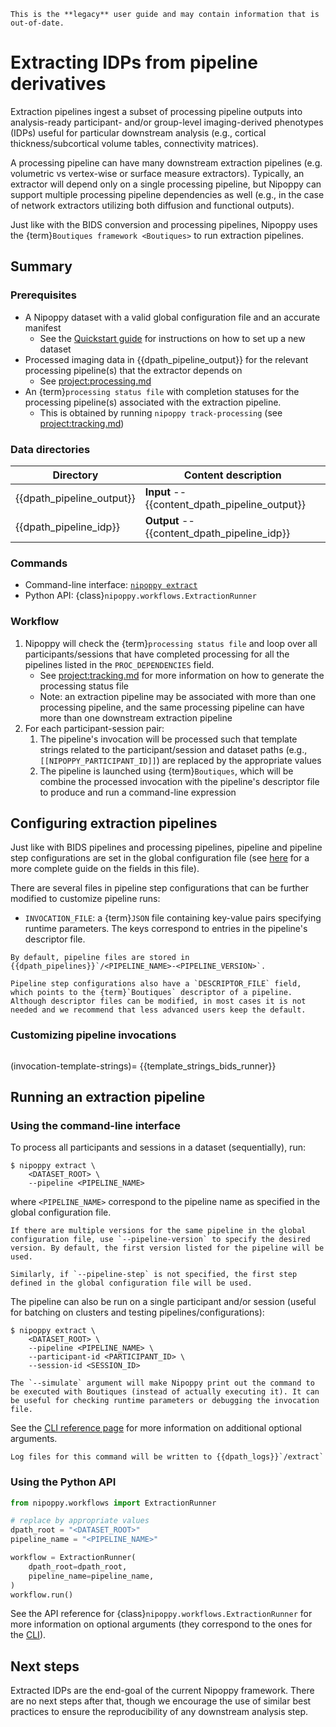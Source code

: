 ```{attention}
This is the **legacy** user guide and may contain information that is out-of-date.
```

# Extracting IDPs from pipeline derivatives

Extraction pipelines ingest a subset of processing pipeline outputs into analysis-ready participant- and/or group-level imaging-derived phenotypes (IDPs) useful for particular downstream analysis (e.g., cortical thickness/subcortical volume tables, connectivity matrices).

A processing pipeline can have many downstream extraction pipelines (e.g. volumetric vs vertex-wise or surface measure extractors). Typically, an extractor will depend only on a single processing pipeline, but Nipoppy can support multiple processing pipeline dependencies as well (e.g., in the case of network extractors utilizing both diffusion and functional outputs).

<!-- Another difference between extractor pipelines and processing pipelines is that extractor pipelines are generally tailored for specific downstream analyses, while processing pipelines are more general-purpose. In terms of implementation, extraction pipelines are less likely to be containerized (though we highly encourage it), or they might reuse the container that generated the processed output instead of their own container. -->

Just like with the BIDS conversion and processing pipelines, Nipoppy uses the {term}`Boutiques framework <Boutiques>` to run extraction pipelines.


## Summary

### Prerequisites

- A Nipoppy dataset with a valid global configuration file and an accurate manifest
    - See the [Quickstart guide](../../overview/quickstart.md) for instructions on how to set up a new dataset
- Processed imaging data in {{dpath_pipeline_output}} for the relevant processing pipeline(s) that the extractor depends on
    - See <project:processing.md>
- An {term}`processing status file` with completion statuses for the processing pipeline(s) associated with the extraction pipeline.
    - This is obtained by running `nipoppy track-processing` (see <project:tracking.md>)

### Data directories

| Directory | Content description |
|---|---|
| {{dpath_pipeline_output}} | **Input** -- {{content_dpath_pipeline_output}} |
| {{dpath_pipeline_idp}} | **Output** -- {{content_dpath_pipeline_idp}} |

### Commands

- Command-line interface: [`nipoppy extract`](<project:../../cli_reference/extract.md>)
- Python API: {class}`nipoppy.workflows.ExtractionRunner`

### Workflow

1. Nipoppy will check the {term}`processing status file` and loop over all participants/sessions that have completed processing for all the pipelines listed in the `PROC_DEPENDENCIES` field.
    - See <project:tracking.md> for more information on how to generate the processing status file
    - Note: an extraction pipeline may be associated with more than one processing pipeline, and the same processing pipeline can have more than one downstream extraction pipeline
2. For each participant-session pair:
    1. The pipeline's invocation will be processed such that template strings related to the participant/session and dataset paths (e.g., `[[NIPOPPY_PARTICIPANT_ID]]`) are replaced by the appropriate values
    2. The pipeline is launched using {term}`Boutiques`, which will be combine the processed invocation with the pipeline's descriptor file to produce and run a command-line expression

## Configuring extraction pipelines

Just like with BIDS pipelines and processing pipelines, pipeline and pipeline step configurations are set in the global configuration file (see [here](./global_config.md) for a more complete guide on the fields in this file).

There are several files in pipeline step configurations that can be further modified to customize pipeline runs:
- `INVOCATION_FILE`: a {term}`JSON` file containing key-value pairs specifying runtime parameters. The keys correspond to entries in the pipeline's descriptor file.

```{note}
By default, pipeline files are stored in {{dpath_pipelines}}`/<PIPELINE_NAME>-<PIPELINE_VERSION>`.
```

```{warning}
Pipeline step configurations also have a `DESCRIPTOR_FILE` field, which points to the {term}`Boutiques` descriptor of a pipeline. Although descriptor files can be modified, in most cases it is not needed and we recommend that less advanced users keep the default.
```

### Customizing pipeline invocations

```{include} ./inserts/boutiques_stub.md
```

(invocation-template-strings)=
{{template_strings_bids_runner}}

## Running an extraction pipeline

### Using the command-line interface

To process all participants and sessions in a dataset (sequentially), run:
```console
$ nipoppy extract \
    <DATASET_ROOT> \
    --pipeline <PIPELINE_NAME>
```
where `<PIPELINE_NAME>` correspond to the pipeline name as specified in the global configuration file.

```{note}
If there are multiple versions for the same pipeline in the global configuration file, use `--pipeline-version` to specify the desired version. By default, the first version listed for the pipeline will be used.

Similarly, if `--pipeline-step` is not specified, the first step defined in the global configuration file will be used.
```

The pipeline can also be run on a single participant and/or session (useful for batching on clusters and testing pipelines/configurations):
```console
$ nipoppy extract \
    <DATASET_ROOT> \
    --pipeline <PIPELINE_NAME> \
    --participant-id <PARTICIPANT_ID> \
    --session-id <SESSION_ID>
```

```{hint}
The `--simulate` argument will make Nipoppy print out the command to be executed with Boutiques (instead of actually executing it). It can be useful for checking runtime parameters or debugging the invocation file.
```

See the [CLI reference page](<project:../../cli_reference/extract.md>) for more information on additional optional arguments.

```{note}
Log files for this command will be written to {{dpath_logs}}`/extract`
```

### Using the Python API

```python
from nipoppy.workflows import ExtractionRunner

# replace by appropriate values
dpath_root = "<DATASET_ROOT>"
pipeline_name = "<PIPELINE_NAME>"

workflow = ExtractionRunner(
    dpath_root=dpath_root,
    pipeline_name=pipeline_name,
)
workflow.run()
```

See the API reference for {class}`nipoppy.workflows.ExtractionRunner` for more information on optional arguments (they correspond to the ones for the [CLI](<project:../../cli_reference/extract.md>)).

## Next steps

Extracted IDPs are the end-goal of the current Nipoppy framework. There are no next steps after that, though we encourage the use of similar best practices to ensure the reproducibility of any downstream analysis step.
